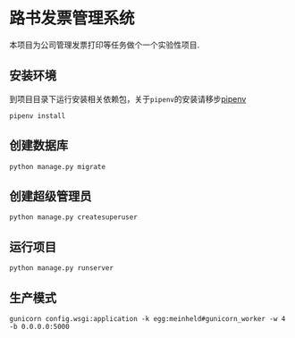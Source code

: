 路书发票管理系统
=============

本项目为公司管理发票打印等任务做个一个实验性项目.

安装环境
-------
到项目目录下运行安装相关依赖包，关于`pipenv`的安装请移步[pipenv](https://pypi.org/project/pipenv/)
```
pipenv install
```
创建数据库
--------

```
python manage.py migrate
```

创建超级管理员
------------
```
python manage.py createsuperuser
```

运行项目
-------
```
python manage.py runserver
```

生产模式
-------
```shell
gunicorn config.wsgi:application -k egg:meinheld#gunicorn_worker -w 4 -b 0.0.0.0:5000
```